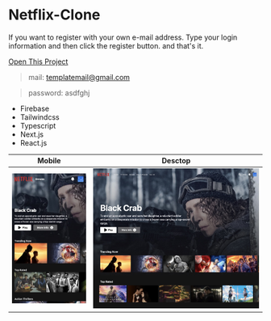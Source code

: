 # Netflix-Clone

If you want to register with your own e-mail address. Type your login information and then click the register button. and that's it.

[Open This Project](https://netflix-clone-imhalid.vercel.app)

> mail: templatemail@gmail.com

> password: asdfghj

- Firebase
- Tailwindcss
- Typescript
- Next.js
- React.js

<table class="tg">
<thead>
  <tr>
    <th class="tg-0lax">Mobile</th>
    <th class="tg-0lax">Desctop</th>
  </tr>
</thead>
<tbody>
  <tr>
    <td class="tg-0lax"><img src="https://github.com/imhalid/netflix-clone/blob/main/styles/mobile.jpeg?raw=true" alt="Mobile"></td>
    <td class="tg-0lax"><img src="https://github.com/imhalid/netflix-clone/blob/main/styles/desktop.jpg?raw=true" alt="Desktop"></td>
  </tr>
</tbody>
</table>
